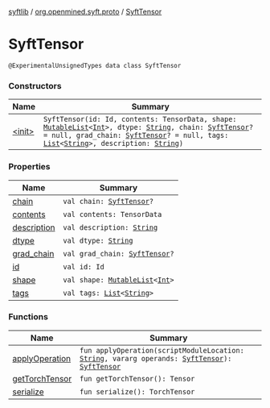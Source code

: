 [syftlib](../../index.md) / [org.openmined.syft.proto](../index.md) / [SyftTensor](./index.md)

# SyftTensor

`@ExperimentalUnsignedTypes data class SyftTensor`

### Constructors

| Name | Summary |
|---|---|
| [&lt;init&gt;](-init-.md) | `SyftTensor(id: Id, contents: TensorData, shape: `[`MutableList`](https://kotlinlang.org/api/latest/jvm/stdlib/kotlin.collections/-mutable-list/index.html)`<`[`Int`](https://kotlinlang.org/api/latest/jvm/stdlib/kotlin/-int/index.html)`>, dtype: `[`String`](https://kotlinlang.org/api/latest/jvm/stdlib/kotlin/-string/index.html)`, chain: `[`SyftTensor`](./index.md)`? = null, grad_chain: `[`SyftTensor`](./index.md)`? = null, tags: `[`List`](https://kotlinlang.org/api/latest/jvm/stdlib/kotlin.collections/-list/index.html)`<`[`String`](https://kotlinlang.org/api/latest/jvm/stdlib/kotlin/-string/index.html)`>, description: `[`String`](https://kotlinlang.org/api/latest/jvm/stdlib/kotlin/-string/index.html)`)` |

### Properties

| Name | Summary |
|---|---|
| [chain](chain.md) | `val chain: `[`SyftTensor`](./index.md)`?` |
| [contents](contents.md) | `val contents: TensorData` |
| [description](description.md) | `val description: `[`String`](https://kotlinlang.org/api/latest/jvm/stdlib/kotlin/-string/index.html) |
| [dtype](dtype.md) | `val dtype: `[`String`](https://kotlinlang.org/api/latest/jvm/stdlib/kotlin/-string/index.html) |
| [grad_chain](grad_chain.md) | `val grad_chain: `[`SyftTensor`](./index.md)`?` |
| [id](id.md) | `val id: Id` |
| [shape](shape.md) | `val shape: `[`MutableList`](https://kotlinlang.org/api/latest/jvm/stdlib/kotlin.collections/-mutable-list/index.html)`<`[`Int`](https://kotlinlang.org/api/latest/jvm/stdlib/kotlin/-int/index.html)`>` |
| [tags](tags.md) | `val tags: `[`List`](https://kotlinlang.org/api/latest/jvm/stdlib/kotlin.collections/-list/index.html)`<`[`String`](https://kotlinlang.org/api/latest/jvm/stdlib/kotlin/-string/index.html)`>` |

### Functions

| Name | Summary |
|---|---|
| [applyOperation](apply-operation.md) | `fun applyOperation(scriptModuleLocation: `[`String`](https://kotlinlang.org/api/latest/jvm/stdlib/kotlin/-string/index.html)`, vararg operands: `[`SyftTensor`](./index.md)`): `[`SyftTensor`](./index.md) |
| [getTorchTensor](get-torch-tensor.md) | `fun getTorchTensor(): Tensor` |
| [serialize](serialize.md) | `fun serialize(): TorchTensor` |
